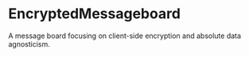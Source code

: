 EncryptedMessageboard
=====================

A message board focusing on client-side encryption and absolute data agnosticism.


